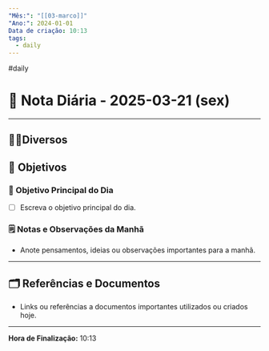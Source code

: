 ```yaml
---
"Mês:": "[[03-marco]]"
"Ano:": 2024-01-01
Data de criação: 10:13
tags:
  - daily
---
```

#daily
# 📅 Nota Diária - 2025-03-21 (sex)
---
## 🤝🏻Diversos

## 🌄 Objetivos
### 🎯 Objetivo Principal do Dia
- [ ] Escreva o objetivo principal do dia.

### 🗒️ Notas e Observações da Manhã
- Anote pensamentos, ideias ou observações importantes para a manhã.
---
## 🗂️ Referências e Documentos
- Links ou referências a documentos importantes utilizados ou criados hoje.

---

**Hora de Finalização:** 10:13
